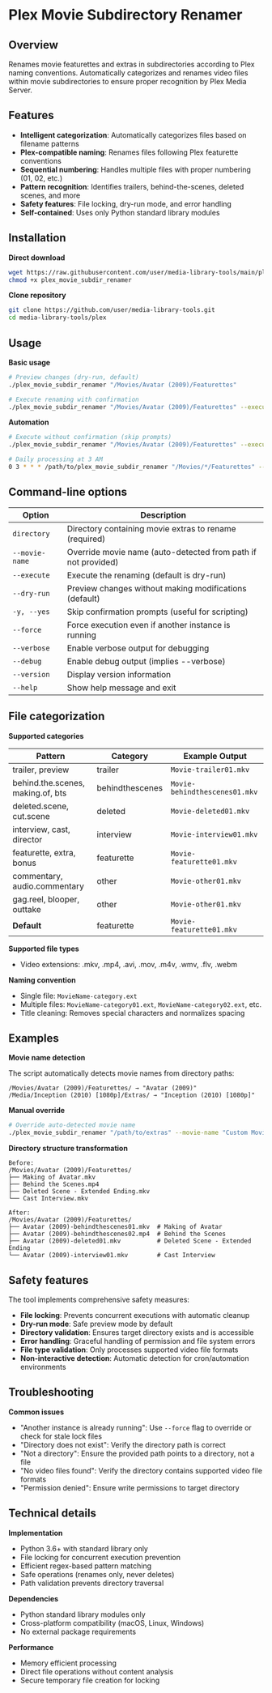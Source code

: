 # Plex Movie Subdirectory Renamer

## Overview

Renames movie featurettes and extras in subdirectories according to Plex naming conventions. Automatically categorizes and renames video files within movie subdirectories to ensure proper recognition by Plex Media Server.

## Features

- **Intelligent categorization**: Automatically categorizes files based on filename patterns
- **Plex-compatible naming**: Renames files following Plex featurette conventions
- **Sequential numbering**: Handles multiple files with proper numbering (01, 02, etc.)
- **Pattern recognition**: Identifies trailers, behind-the-scenes, deleted scenes, and more
- **Safety features**: File locking, dry-run mode, and error handling
- **Self-contained**: Uses only Python standard library modules

## Installation

**Direct download**
```bash
wget https://raw.githubusercontent.com/user/media-library-tools/main/plex/plex_movie_subdir_renamer
chmod +x plex_movie_subdir_renamer
```

**Clone repository**
```bash
git clone https://github.com/user/media-library-tools.git
cd media-library-tools/plex
```

## Usage

**Basic usage**
```bash
# Preview changes (dry-run, default)
./plex_movie_subdir_renamer "/Movies/Avatar (2009)/Featurettes"

# Execute renaming with confirmation
./plex_movie_subdir_renamer "/Movies/Avatar (2009)/Featurettes" --execute
```

**Automation**
```bash
# Execute without confirmation (skip prompts)
./plex_movie_subdir_renamer "/Movies/Avatar (2009)/Featurettes" --execute -y

# Daily processing at 3 AM
0 3 * * * /path/to/plex_movie_subdir_renamer "/Movies/*/Featurettes" --execute -y
```

## Command-line options

| Option | Description |
|--------|-------------|
| `directory` | Directory containing movie extras to rename (required) |
| `--movie-name` | Override movie name (auto-detected from path if not provided) |
| `--execute` | Execute the renaming (default is dry-run) |
| `--dry-run` | Preview changes without making modifications (default) |
| `-y, --yes` | Skip confirmation prompts (useful for scripting) |
| `--force` | Force execution even if another instance is running |
| `--verbose` | Enable verbose output for debugging |
| `--debug` | Enable debug output (implies --verbose) |
| `--version` | Display version information |
| `--help` | Show help message and exit |

## File categorization

**Supported categories**

| Pattern | Category | Example Output |
|---------|----------|----------------|
| trailer, preview | trailer | `Movie-trailer01.mkv` |
| behind.the.scenes, making.of, bts | behindthescenes | `Movie-behindthescenes01.mkv` |
| deleted.scene, cut.scene | deleted | `Movie-deleted01.mkv` |
| interview, cast, director | interview | `Movie-interview01.mkv` |
| featurette, extra, bonus | featurette | `Movie-featurette01.mkv` |
| commentary, audio.commentary | other | `Movie-other01.mkv` |
| gag.reel, blooper, outtake | other | `Movie-other01.mkv` |
| **Default** | featurette | `Movie-featurette01.mkv` |

**Supported file types**
- Video extensions: .mkv, .mp4, .avi, .mov, .m4v, .wmv, .flv, .webm

**Naming convention**
- Single file: `MovieName-category.ext`
- Multiple files: `MovieName-category01.ext`, `MovieName-category02.ext`, etc.
- Title cleaning: Removes special characters and normalizes spacing

## Examples

**Movie name detection**

The script automatically detects movie names from directory paths:
```
/Movies/Avatar (2009)/Featurettes/ → "Avatar (2009)"
/Media/Inception (2010) [1080p]/Extras/ → "Inception (2010) [1080p]"
```

**Manual override**
```bash
# Override auto-detected movie name
./plex_movie_subdir_renamer "/path/to/extras" --movie-name "Custom Movie Name (2023)"
```

**Directory structure transformation**
```
Before:
/Movies/Avatar (2009)/Featurettes/
├── Making of Avatar.mkv
├── Behind the Scenes.mp4
├── Deleted Scene - Extended Ending.mkv
└── Cast Interview.mkv

After:
/Movies/Avatar (2009)/Featurettes/
├── Avatar (2009)-behindthescenes01.mkv  # Making of Avatar
├── Avatar (2009)-behindthescenes02.mp4  # Behind the Scenes
├── Avatar (2009)-deleted01.mkv          # Deleted Scene - Extended Ending
└── Avatar (2009)-interview01.mkv        # Cast Interview
```

## Safety features

The tool implements comprehensive safety measures:

- **File locking**: Prevents concurrent executions with automatic cleanup
- **Dry-run mode**: Safe preview mode by default
- **Directory validation**: Ensures target directory exists and is accessible
- **Error handling**: Graceful handling of permission and file system errors
- **File type validation**: Only processes supported video file formats
- **Non-interactive detection**: Automatic detection for cron/automation environments

## Troubleshooting

**Common issues**

- "Another instance is already running": Use `--force` flag to override or check for stale lock files
- "Directory does not exist": Verify the directory path is correct
- "Not a directory": Ensure the provided path points to a directory, not a file
- "No video files found": Verify the directory contains supported video file formats
- "Permission denied": Ensure write permissions to target directory

## Technical details

**Implementation**
- Python 3.6+ with standard library only
- File locking for concurrent execution prevention
- Efficient regex-based pattern matching
- Safe operations (renames only, never deletes)
- Path validation prevents directory traversal

**Dependencies**
- Python standard library modules only
- Cross-platform compatibility (macOS, Linux, Windows)
- No external package requirements

**Performance**
- Memory efficient processing
- Direct file operations without content analysis
- Secure temporary file creation for locking
